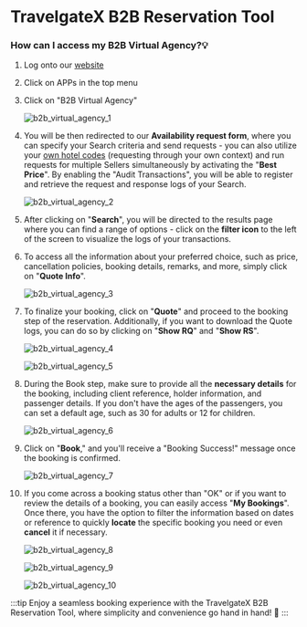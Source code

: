 ﻿---
sidebar_position: 1
---

# TravelgateX B2B Reservation Tool

### How can I access my B2B Virtual Agency?💡
1. Log onto our [website](https://www.travelgatex.com/)
1. Click on APPs in the top menu
1. Click on "B2B Virtual Agency"

	![b2b_virtual_agency_1](https://storage.travelgate.com/kbase/b2b_virtual_agency_1.jpg)

1. You will be then redirected to our **Availability request form**, where you can specify your Search criteria and send requests - you can also utilize your [own hotel codes](https://docs.travelgatex.com/connectiontypesbuyers/hotel-x/plugins/mapping/) (requesting through your own context) and run requests for multiple Sellers simultaneously by activating the "**Best Price**". By enabling the "Audit Transactions", you will be able to register and retrieve the request and response logs of your Search.

	![b2b_virtual_agency_2](https://storage.travelgate.com/kbase/b2b_virtual_agency_2.jpg)

1. After clicking on "**Search**", you will be directed to the results page where you can find a range of options - click on the **filter icon** to the left of the screen to visualize the logs of your transactions.
1. To access all the information about your preferred choice, such as price, cancellation policies, booking details, remarks, and more, simply click on "**Quote Info**".

	![b2b_virtual_agency_3](https://storage.travelgate.com/kbase/b2b_virtual_agency_3.jpg)


1. To finalize your booking, click on "**Quote**" and proceed to the booking step of the reservation. Additionally, if you want to download the Quote logs, you can do so by clicking on "**Show RQ**" and "**Show RS**".

	![b2b_virtual_agency_4](https://storage.travelgate.com/kbase/b2b_virtual_agency_4.jpg)

	
	![b2b_virtual_agency_5](https://storage.travelgate.com/kbase/b2b_virtual_agency_5.jpg)


1. During the Book step, make sure to provide all the **necessary details** for the booking, including client reference, holder information, and passenger details. If you don't have the ages of the passengers, you can set a default age, such as 30 for adults or 12 for children.

	![b2b_virtual_agency_6](https://storage.travelgate.com/kbase/b2b_virtual_agency_6.jpg)


1. Click on "**Book**," and you'll receive a "Booking Success!" message once the booking is confirmed.

	![b2b_virtual_agency_7](https://storage.travelgate.com/kbase/b2b_virtual_agency_7.jpg)
 

1. If you come across a booking status other than "OK" or if you want to review the details of a booking, you can easily access "**My Bookings**". Once there, you have the option to filter the information based on dates or reference to quickly **locate** the specific booking you need or even **cancel** it if necessary.

	![b2b_virtual_agency_8](https://storage.travelgate.com/kbase/b2b_virtual_agency_8.jpg)

	![b2b_virtual_agency_9](https://storage.travelgate.com/kbase/b2b_virtual_agency_9.jpg)

	![b2b_virtual_agency_10](https://storage.travelgate.com/kbase/b2b_virtual_agency_10.jpg)

:::tip
Enjoy a seamless booking experience with the TravelgateX B2B Reservation Tool, where simplicity and convenience go hand in hand! 🏨
:::